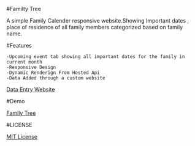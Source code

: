 #Familty Tree

A simple Family Calender responsive website.Showing Important dates , place of residence of all family members categorized based on family name.

#Features

    -Upcoming event tab showing all important dates for the family in current month
    -Responsive Design 
    -Dynamic Renderign From Hosted Api
    -Data Added through a custom website 
[Data Entry Website](https://dataentryfamilytree.herokuapp.com/) 

#Demo

[Family Tree](https://familytreefrontend.herokuapp.com/)

#LICENSE

[MIT License](LICENSE)